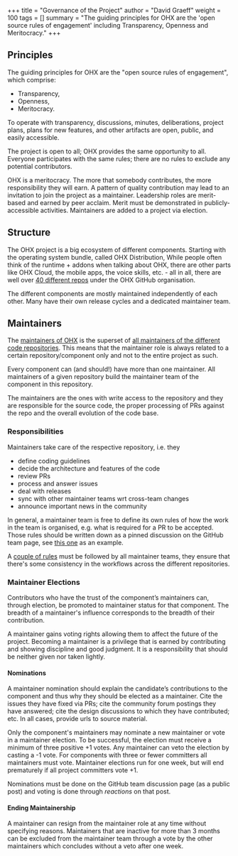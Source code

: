 +++
title = "Governance of the Project"
author = "David Graeff"
weight = 100
tags = []
summary = "The guiding principles for OHX are the 'open source rules of engagement' including Transparency, Openness and Meritocracy."
+++

## Principles

The guiding principles for OHX are the "open source rules of engagement", which comprise:

- Transparency,
- Openness,
- Meritocracy.

To operate with transparency, discussions, minutes, deliberations, project plans, plans for new features, and other artifacts are open, public, and easily accessible.

The project is open to all; OHX provides the same opportunity to all. Everyone participates with the same rules; there are no rules to exclude any potential contributors.

OHX is a meritocracy. The more that somebody contributes, the more responsibility they will earn. A pattern of quality contribution may lead to an invitation to join the project as a maintainer. Leadership roles are merit-based and earned by peer acclaim. Merit must be demonstrated in publicly-accessible activities. Maintainers are added to a project via election.

## Structure

The OHX project is a big ecosystem of different components.
Starting with the operating system bundle, called OHX Distribution, 
While people often think of the runtime + addons when talking about OHX, there are other parts like OHX Cloud, the mobile apps, the voice skills, etc. - all in all, there are well over [40 different repos](https://github.com/openhab-nodes) under the OHX GitHub organisation.

The different components are mostly maintained independently of each other. Many have their own release cycles and a dedicated maintainer team.

## Maintainers

The [maintainers of OHX](https://github.com/orgs/openhab-nodes/teams/maintainers) is the superset of [all maintainers of the different code repositories](https://github.com/orgs/openhab-nodes/teams/maintainers/teams).
This means that the maintainer role is always related to a certain repository/component only and not to the entire project as such.

Every component can (and should!) have more than one maintainer. All maintainers of a given repository build the maintainer team of the component in this repository.

The maintainers are the ones with write access to the repository and they are responsible for the source code, the proper processing of PRs against the repo and the overall evolution of the code base.

### Responsibilities

Maintainers take care of the respective repository, i.e. they
- define coding guidelines
- decide the architecture and features of the code
- review PRs
- process and answer issues
- deal with releases
- sync with other maintainer teams wrt cross-team changes
- announce important news in the community

In general, a maintainer team is free to define its own rules of how the work in the team is organised, e.g. what is required for a PR to be accepted. Those rules should be written down as a pinned discussion on the GitHub team page, see [this one](https://github.com/orgs/OHX/teams/2-x-add-ons-maintainers) as an example.

A [couple of rules](https://github.com/orgs/OHX/teams/maintainers/discussions/1) must be followed by all maintainer teams, they ensure that there's some consistency in the workflows across the different repositories.

### Maintainer Elections

Contributors who have the trust of the component’s maintainers can, through election, be promoted to maintainer status for that component. The breadth of a maintainer's influence corresponds to the breadth of their contribution.

A maintainer gains voting rights allowing them to affect the future of the project. Becoming a maintainer is a privilege that is earned by contributing and showing discipline and good judgment. It is a responsibility that should be neither given nor taken lightly.

#### Nominations

A maintainer nomination should explain the candidate’s contributions to the component and thus why they should be elected as a maintainer. Cite the issues they have fixed via PRs; cite the community forum postings they have answered; cite the design discussions to which they have contributed; etc. In all cases, provide urls to source material.

Only the component's maintainers may nominate a new maintainer or vote in a maintainer election. To be successful, the election must receive a minimum of three positive +1 votes. Any maintainer can veto the election by casting a -1 vote. For components with three or fewer committers all maintainers must vote. Maintainer elections run for one week, but will end prematurely if all project committers vote +1.

Nominations must be done on the GitHub team discussion page (as a public post) and voting is done through _reactions_ on that post.

#### Ending Maintainership

A maintainer can resign from the maintainer role at any time without specifying reasons.
Maintainers that are inactive for more than 3 months can be excluded from the maintainer team through a vote by the other maintainers which concludes without a veto after one week.

